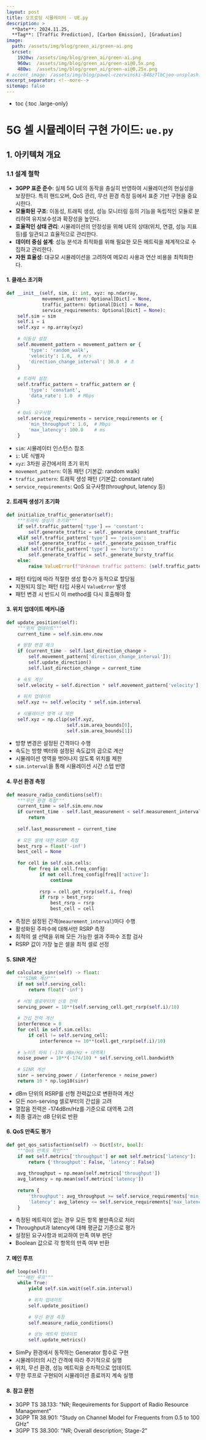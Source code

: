 ```yaml
---
layout: post
title: 오프로딩 시뮬레이터 - UE.py
description: >
  **Date**: 2024.11.25, 
  **Tag**: [Traffic Prediction], [Carbon Emission], [Graduation]
image: 
  path: /assets/img/blog/green_ai/green-ai.png 
  srcset: 
    1920w: /assets/img/blog/green_ai/green-ai.png
    960w:  /assets/img/blog/green_ai/green-ai@0,5x.png
    480w:  /assets/img/blog/green_ai/green-ai@0,25x.png
# accent_image: /assets/img/blog/pawel-czerwinski-848z7lbCjoo-unsplash.jpg
excerpt_separator: <!--more-->
sitemap: false
---
```


<!--more-->

* toc
{:toc .large-only}


# 5G 셀 시뮬레이터 구현 가이드: `ue.py`

## 1. 아키텍쳐 개요

### 1.1 설계 철학
- **3GPP 표준 준수**: 실제 5G UE의 동작을 충실히 반영하여 시뮬레이션의 현실성을 보장한다. 특히 핸드오버, QoS 관리, 무선 환경 측정 등에서 표준 기반 구현을 중요시한다.
- **모듈화된 구조**: 이동성, 트래픽 생성, 성능 모니터링 등의 기능을 독립적인 모듈로 분리하여 유지보수성과 확장성을 높인다.
- **효율적인 상태 관리**: 시뮬레이션의 안정성을 위해 UE의 상태(위치, 연결, 성능 지표 등)를 일관되고 효율적으로 관리한다.
- **데이터 중심 설계**: 성능 분석과 최적화를 위해 필요한 모든 메트릭을 체계적으로 수집하고 관리한다.
- **자원 효율성**: 대규모 시뮬레이션을 고려하여 메모리 사용과 연산 비용을 최적화한다.

#### 1. 클래스 초기화
```python
def __init__(self, sim, i: int, xyz: np.ndarray,
             movement_pattern: Optional[Dict] = None,
             traffic_pattern: Optional[Dict] = None,
             service_requirements: Optional[Dict] = None):
    self.sim = sim
    self.i = i
    self.xyz = np.array(xyz)
    
    # 이동성 설정
    self.movement_pattern = movement_pattern or {
        'type': 'random_walk',
        'velocity': 1.0,  # m/s
        'direction_change_interval': 30.0  # 초
    }
    
    # 트래픽 설정
    self.traffic_pattern = traffic_pattern or {
        'type': 'constant',
        'data_rate': 1.0  # Mbps
    }
    
    # QoS 요구사항
    self.service_requirements = service_requirements or {
        'min_throughput': 1.0,  # Mbps
        'max_latency': 100.0    # ms
    }
```
- `sim`: 시뮬레이터 인스턴스 참조
- `i`: UE 식별자
- `xyz`: 3차원 공간에서의 초기 위치
- `movement_pattern`: 이동 패턴 (기본값: random walk)
- `traffic_pattern`: 트래픽 생성 패턴 (기본값: constant rate)
- `service_requirements`: QoS 요구사항(throughput, latency 등)

#### 2. 트래픽 생성기 초기화
```python
def initialize_traffic_generator(self):
    """트래픽 생성기 초기화"""
    if self.traffic_pattern['type'] == 'constant':
        self.generate_traffic = self._generate_constant_traffic
    elif self.traffic_pattern['type'] == 'poisson':
        self.generate_traffic = self._generate_poisson_traffic
    elif self.traffic_pattern['type'] == 'bursty':
        self.generate_traffic = self._generate_bursty_traffic
    else:
        raise ValueError(f"Unknown traffic pattern: {self.traffic_pattern['type']}")
```
- 패턴 타입에 따라 적절한 생성 함수가 동적으로 할당됨
- 지원되지 않는 패턴 타입 사용시 `ValueError` 발생
- 패턴 변경 시 반드시 이 method를 다시 호출해야 함


#### 3. 위치 업데이트 메커니즘
```python
def update_position(self):
    """위치 업데이트"""
    current_time = self.sim.env.now
    
    # 방향 변경 체크
    if (current_time - self.last_direction_change > 
        self.movement_pattern['direction_change_interval']):
        self.update_direction()
        self.last_direction_change = current_time
    
    # 속도 계산
    self.velocity = self.direction * self.movement_pattern['velocity']
    
    # 위치 업데이트
    self.xyz += self.velocity * self.sim.interval
    
    # 시뮬레이션 영역 내 제한
    self.xyz = np.clip(self.xyz, 
                      self.sim.area_bounds[0], 
                      self.sim.area_bounds[1])
```
- 방향 변경은 설정된 간격마다 수행
- 속도는 방향 벡터와 설정된 속도값의 곱으로 계산
- 시뮬레이션 영역을 벗어나지 않도록 위치를 제한
- `sim.interval`을 통해 시뮬레이션 시간 스텝 반영


#### 4. 무선 환경 측정
```python
def measure_radio_conditions(self):
    """무선 환경 측정"""
    current_time = self.sim.env.now
    if current_time - self.last_measurement < self.measurement_interval:
        return
    
    self.last_measurement = current_time
    
    # 모든 셀에 대한 RSRP 측정
    best_rsrp = float('-inf')
    best_cell = None
    
    for cell in self.sim.cells:
        for freq in cell.freq_config:
            if not cell.freq_config[freq]['active']:
                continue
            
            rsrp = cell.get_rsrp(self.i, freq)
            if rsrp > best_rsrp:
                best_rsrp = rsrp
                best_cell = cell
```

- 측정은 설정된 간격(`meaurement_interval`)마다 수행
- 활성화된 주파수에 대해서만 RSRP 측정
- 최적의 셀 선택을 위해 모든 가능한 셀과 주파수 조합 검사
- RSRP 값이 가장 높은 셀을 최적 셀로 선정

#### 5. SINR 계산
```python
def calculate_sinr(self) -> float:
    """SINR 계산"""
    if not self.serving_cell:
        return float('-inf')
    
    # 서빙 셀로부터의 신호 전력
    serving_power = 10**(self.serving_cell.get_rsrp(self.i)/10)
    
    # 간섭 전력 계산
    interference = 0
    for cell in self.sim.cells:
        if cell != self.serving_cell:
            interference += 10**(cell.get_rsrp(self.i)/10)
    
    # 노이즈 파워 (-174 dBm/Hz + 대역폭)
    noise_power = 10**(-174/10) * self.serving_cell.bandwidth
    
    # SINR 계산
    sinr = serving_power / (interference + noise_power)
    return 10 * np.log10(sinr)
```
- dBm 단위의 RSRP를 선형 전력값으로 변환하여 계산
- 모든 non-serving 셀로부터의 간섭을 고려
- 열잡음 전력은 -174dBm/Hz를 기준으로 대역폭 고려
- 최종 결과는 dB 단위로 반환

#### 6. QoS 만족도 평가
``` python
def get_qos_satisfaction(self) -> Dict[str, bool]:
    """QoS 만족도 확인"""
    if not self.metrics['throughput'] or not self.metrics['latency']:
        return {'throughput': False, 'latency': False}
    
    avg_throughput = np.mean(self.metrics['throughput'])
    avg_latency = np.mean(self.metrics['latency'])
    
    return {
        'throughput': avg_throughput >= self.service_requirements['min_throughput'],
        'latency': avg_latency <= self.service_requirements['max_latency']
    }
```
- 측정된 메트릭이 없는 경우 모든 항목 불만족으로 처리
- Throughput과 latency에 대해 평균값 기준으로 평가
- 설정된 요구사항과 비교하여 만족 여부 판단
- Boolean 값으로 각 항목의 만족 여부 반환

#### 7. 메인 루프
``` python
def loop(self):
    """메인 루프"""
    while True:
        yield self.sim.wait(self.sim.interval)
        
        # 위치 업데이트
        self.update_position()
        
        # 무선 환경 측정
        self.measure_radio_conditions()
        
        # 성능 메트릭 업데이트
        self.update_metrics()
```

- SimPy 환경에서 동작하는 Generator 함수로 구현
- 시뮬레이터의 시간 간격에 따라 주기적으로 실행
- 위치, 무선 환경, 성능 메트릭을 순차적으로 업데이트
- 무한 루프로 구현되어 시뮬레이션 종료까지 계속 실행

#### 8. 참고 문헌
- 3GPP TS 38.133: "NR; Reqeuirements for Support of Radio Resource Management"
- 3GPP TR 38.901: "Study on Channel Model for Frequents from 0.5 to 100 GHz"
- 3GPP TS 38.300: "NR; Overall description; Stage-2" 